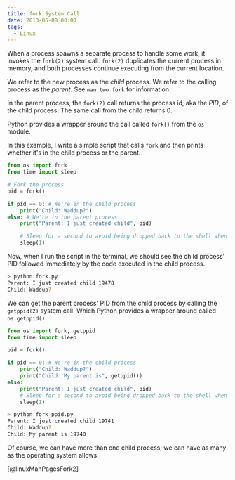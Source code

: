 ```yaml
---
title: fork System Call
date: 2013-06-08 00:00
tags:
  - Linux
---
```


When a process spawns a separate process to handle some work, it invokes
the `fork(2)` system call. `fork(2)` duplicates the current process in
memory, and both processes continue executing from the current location.

We refer to the new process as the *child* process. We refer to the calling process as the *parent*.  See `man two fork` for information.

In the parent process, the `fork(2)` call returns the process id, aka
the *PID*, of the child process. The same call from the child returns 0.

Python provides a wrapper around the call called `fork()` from the `os`
module.

In this example, I write a simple script that calls `fork` and then prints whether it's in the child process or the parent.

```python
from os import fork
from time import sleep

# Fork the process
pid = fork()

if pid == 0: # We're in the child process
    print("Child: Waddup?")
else: # We're in the parent process
    print("Parent: I just created child", pid)

    # Sleep for a second to avoid being dropped back to the shell when the parent finishes
    sleep(1)
```

Now, when I run the script in the terminal, we should see the child
process' PID followed immediately by the code executed in the
child process.

```bash
> python fork.py
Parent: I just created child 19478
Child: Waddup?
```

We can get the parent process' PID from the child process by calling
the `getppid(2)` system call. Which Python provides a wrapper
around called `os.getppid()`.

```python
from os import fork, getppid
from time import sleep

pid = fork()

if pid == 0: # We're in the child process
    print("Child: Waddup?")
    print("Child: My parent is", getppid())
else:
    print("Parent: I just created child", pid)
    # Sleep for a second to avoid being dropped back to the shell when the parent finishes
    sleep(1)
```

```bash
> python fork_ppid.py
Parent: I just created child 19741
Child: Waddup?
Child: My parent is 19740
```

Of course, we can have more than one child process; we can have as many as the operating system allows.

[@linuxManPagesFork2]